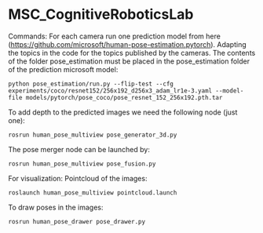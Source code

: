 # MSC_CognitiveRoboticsLab

Commands:
For each camera run one prediction model from here (https://github.com/microsoft/human-pose-estimation.pytorch). Adapting the topics in the code for the topics published by the cameras. The contents of the folder pose_estimation must be placed in the pose_estimation folder of the prediction microsoft model:

```
python pose_estimation/run.py --flip-test --cfg experiments/coco/resnet152/256x192_d256x3_adam_lr1e-3.yaml --model-file models/pytorch/pose_coco/pose_resnet_152_256x192.pth.tar
```
To add depth to the predicted images we need the following node (just one):
```
rosrun human_pose_multiview pose_generator_3d.py
```
The pose merger node can be launched by:
```
rosrun human_pose_multiview pose_fusion.py
```

For visualization:
Pointcloud of the images:
```
roslaunch human_pose_multiview pointcloud.launch
```
To draw poses in the images:
```
rosrun human_pose_drawer pose_drawer.py
```
